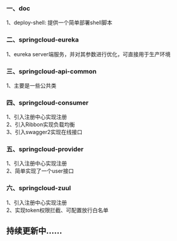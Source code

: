 ### 一、doc
1、deploy-shell: 提供一个简单部署shell脚本

### 二、springcloud-eureka
1、eureka server端服务，并对其参数进行优化，可直接用于生产环境

### 三、springcloud-api-common
1、主要是一些公共类

### 四、springcloud-consumer
1、引入注册中心实现注册 <br/>
2、引入Ribbon实现负载均衡 <br/>
3、引入swagger2实现在线接口 <br/>

### 五、springcloud-provider
1、引入注册中心实现注册 <br/>
2、简单实现了一个user接口

### 六、springcloud-zuul 
1、引入注册中心实现注册 <br/>
2、实现token权限拦截、可配置放行白名单

## 持续更新中……
